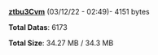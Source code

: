 [**ztbu3Cvm**](/data/ztbu3Cvm.txt) (03/12/22 - 02:49)- 4151 bytes

**Total Datas**: 6173

**Total Size**: 34.27 MB / 34.3 MB